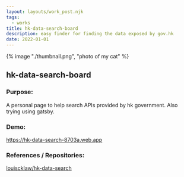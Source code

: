 ```yaml
---
layout: layouts/work_post.njk
tags:
  - works
title: hk-data-search-board
description: easy finder for finding the data exposed by gov.hk
date: 2022-01-01
---
```


{% image "./thumbnail.png", "photo of my cat" %}


## hk-data-search-board

### Purpose:

A personal page to help search APIs provided by hk government. Also trying using gatsby.

### Demo:

<a href="//hk-data-search-8703a.web.app" class="flex flex-row gap-1 items-center" target="_blank" >
  <span class="underline">https://hk-data-search-8703a.web.app</span>
  <i class="fa-solid fa-up-right-from-square text-sm"></i>
</a>

### References / Repositories:

<a href="//travis-ci.com/github/louiscklaw/hk-data-search" class="flex flex-row gap-1 items-center" target="_blank">
  <span class="underline">louiscklaw/hk-data-search</span>
  <i class="fa-solid fa-up-right-from-square text-sm"></i>
</a>
